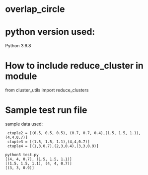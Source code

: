 # overlap_circle


# python version used: 
  Python 3.6.8

# How to include  reduce_cluster in module
  from cluster_utils import reduce_clusters

# Sample test run file 
 sample data used:
 ```
  ctuple2 = [(0.5, 0.5, 0.5), (0.7, 0.7, 0.4),(1.5, 1.5, 1.1),(4,4,0.7)]
  ctuple3 = [(1.5, 1.5, 1.1),(4,4,0.7)]
  ctuple4 = [(1,3,0.7),(2,3,0.4),(3,3,0.9)]
```
```
python3 test.py 
[(4, 4, 0.7), (1.5, 1.5, 1.1)]
[(1.5, 1.5, 1.1), (4, 4, 0.7)]
[(3, 3, 0.9)]
```


